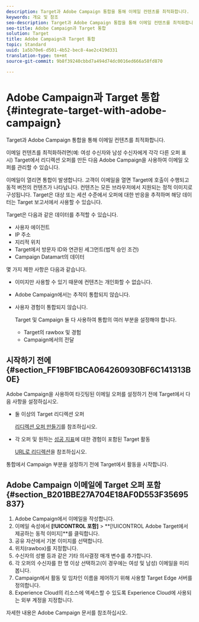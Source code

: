 ```yaml
---
description: Target과 Adobe Campaign 통합을 통해 이메일 컨텐츠를 최적화합니다.
keywords: 개요 및 참조
seo-description: Target과 Adobe Campaign 통합을 통해 이메일 컨텐츠를 최적화합니다.
seo-title: Adobe Campaign과 Target 통합
solution: Target
title: Adobe Campaign과 Target 통합
topic: Standard
uuid: 1a5b70e6-d501-4b52-bec8-4ae2c419d331
translation-type: tm+mt
source-git-commit: 9b8f39240cbbd7a494d74dc0016ed666a58fd870

---
```



# Adobe Campaign과 Target 통합{#integrate-target-with-adobe-campaign}

Target과 Adobe Campaign 통합을 통해 이메일 컨텐츠를 최적화합니다.

이메일 컨텐츠를 최적화하려면(예: 여성 수신자와 남성 수신자에게 각각 다른 오퍼 표시) Target에서 리디렉션 오퍼를 만든 다음 Adobe Campaign을 사용하여 이메일 오퍼를 관리할 수 있습니다.

이메일이 열리면 통합이 발생합니다. 고객이 이메일을 열면 Target에 호출이 수행되고 동적 버전의 컨텐츠가 나타납니다. 컨텐츠는 모든 브라우저에서 지원되는 정적 이미지로 구성됩니다. Target은 대상 또는 세션 수준에서 오퍼에 대한 반응을 추적하며 해당 데이터는 Target 보고서에서 사용할 수 있습니다.

Target은 다음과 같은 데이터를 추적할 수 있습니다.

* 사용자 에이전트
* IP 주소
* 지리적 위치
* Target에서 방문자 ID와 연관된 세그먼트(법적 승인 조건)
* Campaign Datamart의 데이터

몇 가지 제한 사항은 다음과 같습니다.

* 이미지만 사용할 수 있기 때문에 컨텐츠는 개인화할 수 없습니다.
* Adobe Campaign에서는 추적이 통합되지 않습니다.
* 사용자 경험이 통합되지 않습니다.

   Target 및 Campaign 둘 다 사용하여 통합의 여러 부분을 설정해야 합니다.

   * Target의 rawbox 및 경험
   * Campaign에서의 전달

## 시작하기 전에 {#section_FF19BF1BCA064260930BF6C141313B0E}

Adobe Campaign을 사용하여 타깃팅된 이메일 오퍼를 설정하기 전에 Target에서 다음 사항을 설정하십시오.

* 둘 이상의 Target 리디렉션 오퍼

   [리디렉션 오퍼 만들기](https://marketing.adobe.com/resources/help/en_US/target/target/t_offer_redirect.html)를 참조하십시오.
* 각 오퍼 및 원하는 [성공 지표](https://marketing.adobe.com/resources/help/en_US/target/target/r_success_metrics.html)에 대한 경험이 포함된 Target 활동

   [URL로 리디렉션](https://marketing.adobe.com/resources/help/en_US/target/target/t_redirect_offer.html)을 참조하십시오.

통합에서 Campaign 부분을 설정하기 전에 Target에서 활동을 시작합니다.

## Adobe Campaign 이메일에 Target 오퍼 포함 {#section_B201BBE27A704E18AF0D553F35695837}

1. Adobe Campaign에서 이메일을 작성합니다.
1. 이메일 속성에서 **[!UICONTROL 포함]** &gt; **[!UICONTROL Adobe Target에서 제공하는 동적 이미지]**를 클릭합니다.
1. 공유 자산에서 기본 이미지를 선택합니다.
1. 위치(rawbox)를 지정합니다.
1. 수신자의 성별 등과 같은 기타 의사결정 매개 변수를 추가합니다.
1. 각 오퍼의 수신자를 한 명 이상 선택하고(이 경우에는 여성 및 남성) 이메일을 미리 봅니다.
1. Campaign에서 활동 및 임차인 이름을 제어하기 위해 사용할 Target Edge 서버를 정의합니다.
1. Experience Cloud의 리소스에 액세스할 수 있도록 Experience Cloud에 사용되는 외부 계정을 지정합니다.

자세한 내용은 Adobe Campaign 문서를 참조하십시오.
